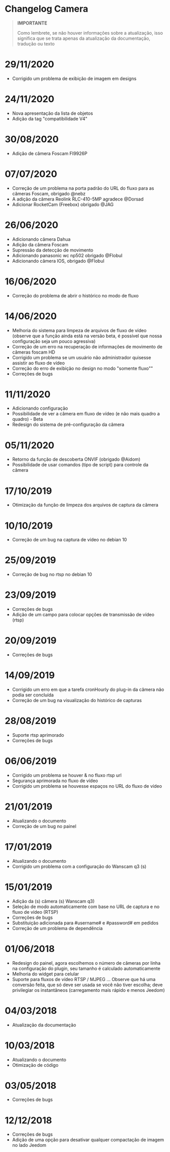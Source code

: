 # Changelog Camera

>**IMPORTANTE**
>
>Como lembrete, se não houver informações sobre a atualização, isso significa que se trata apenas da atualização da documentação, tradução ou texto

# 29/11/2020

- Corrigido um problema de exibição de imagem em designs


# 24/11/2020

- Nova apresentação da lista de objetos
- Adição da tag "compatibilidade V4"

# 30/08/2020

- Adição de câmera Foscam FI9926P

# 07/07/2020

- Correção de um problema na porta padrão do URL do fluxo para as câmeras Foscam, obrigado @nebz
- A adição da câmera Reolink RLC-410-5MP agradece @Dorsad
- Adicionar RocketCam (Freebox) obrigado @JAG

# 26/06/2020

- Adicionando câmera Dahua
- Adição da câmera Foscam
- Supressão da detecção de movimento
- Adicionando panasonic wc np502 obrigado @Flobul
- Adicionando câmera IOS, obrigado @Flobul

# 16/06/2020

- Correção do problema de abrir o histórico no modo de fluxo

# 14/06/2020

- Melhoria do sistema para limpeza de arquivos de fluxo de vídeo (observe que a função ainda está na versão beta, é possível que nossa configuração seja um pouco agressiva)
- Correção de um erro na recuperação de informações de movimento de câmeras foscam HD
- Corrigido um problema se um usuário não administrador quisesse assistir ao fluxo de vídeo
- Correção do erro de exibição no design no modo "somente fluxo""
- Correções de bugs

# 11/11/2020

- Adicionando configuração
- Possibilidade de ver a câmera em fluxo de vídeo (e não mais quadro a quadro) - Beta
- Redesign do sistema de pré-configuração da câmera

# 05/11/2020

- Retorno da função de descoberta ONVIF (obrigado @Aidom)
- Possibilidade de usar comandos (tipo de script) para controle da câmera

# 17/10/2019

- Otimização da função de limpeza dos arquivos de captura da câmera

# 10/10/2019

- Correção de um bug na captura de vídeo no debian 10

# 25/09/2019

- Correção de bug no rtsp no debian 10

# 23/09/2019

- Correções de bugs
- Adição de um campo para colocar opções de transmissão de vídeo (rtsp)

# 20/09/2019

- Correções de bugs

# 14/09/2019

 - Corrigido um erro em que a tarefa cronHourly do plug-in da câmera não podia ser concluída
 - Correção de um bug na visualização do histórico de capturas

# 28/08/2019

- Suporte rtsp aprimorado
- Correções de bugs

# 06/06/2019

- Corrigido um problema se houver & no fluxo rtsp url
- Segurança aprimorada no fluxo de vídeo
- Corrigido um problema se houvesse espaços no URL do fluxo de vídeo

# 21/01/2019

- Atualizando o documento
- Correção de um bug no painel

# 17/01/2019

- Atualizando o documento
- Corrigido um problema com a configuração do Wanscam q3 (s)

# 15/01/2019

- Adição da (s) câmera (s) Wanscam q3)
- Seleção de modo automaticamente com base no URL de captura e no fluxo de vídeo (RTSP)
- Correções de bugs
- Substituição adicionada para #username# e #password# em pedidos
- Correção de um problema de dependência

# 01/06/2018

- Redesign do painel, agora escolhemos o número de câmeras por linha na configuração do plugin, seu tamanho é calculado automaticamente
- Melhoria do widget para celular
- Suporte para fluxos de vídeo RTSP / MJPEG ... Observe que há uma conversão feita, que só deve ser usada se você não tiver escolha; deve privilegiar os instantâneos (carregamento mais rápido e menos Jeedom)

# 04/03/2018

- Atualização da documentação

# 10/03/2018

- Atualizando o documento
- Otimização de código

# 03/05/2018

- Correções de bugs

# 12/12/2018

- Correções de bugs
- Adição de uma opção para desativar qualquer compactação de imagem no lado Jeedom
